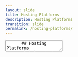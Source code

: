 ```yaml
---
layout: slide
title: Hosting Platforms
description: Hosting Platforms
transition: slide
permalink: /hosting-platforms/
---
```

<section data-markdown>
    <textarea data-template>
      ## Hosting Platforms
##### Global Code | 2024
![Hosting Platforms](../assets/img/heroku-733x258.png)

Note:
This is a great course for teaching in the platonic method - 
each stage results in a series of questions which are answered
in the next stage. Feel free to dip in & out of the slides, or
not use them at all. The ultimate answer, of course, is heroku ;)

The lab for this section is to get the students webapp running on
Heroku - so you could even do that *first* to introduce the motivation.

---
## Where does our code run?
```python mything.py```

locally?

---
## My machine
* Where everything starts!
* Who can access that?
* What happens if hardware breaks?

Note:
The points to introduce here are that
* local dev is fine
* probably good for dev and not hosting
* our local machine probably has a bunch of cruft on it
* We're responsible for fixing hardware etc.

+++
## My machine
* How can people use the stuff I build?
* What if I write something for a client?
  * Where should I *put it*?

---
## Web Hosting
```http://www.foobar.com/mything```
* some web hosting provider?
* My stuff is on the *internet*
  * ...has a public IP address
  * DNS maps to a *name*

+++
## Web Hosting
What happens if
* a disk fails?
* it works on my machine...

+++
## Web Hosting
Who's responsible for
* Upgrading python?
* Applying server patches?

+++
## Web Hosting
Library version upgrades?
* `sudo pip install foo`
* Who has the admin password?

+++
## Web Hosting
* Who owns the machine?
  * Mine: $$$
  * Shared: $
* I'm probably not maximising resource use

---
## Virtual servers
Shared machine
* It *looks* like mine
* Saves some $$$
* Can grow/shrink GHz,RAM,HDD with use

+++
## Virtual servers
I can install what I want
* Same problems!

+++
## Virtual servers
Wouldn't it be cool if I could just *say* what I wanted?
* "64-bit RHEL with 72GB Ram, 2TB HDD please"
```34.123.72.159```

---
## Containers
"I need python running on linux, with flask, requests and SQLAlchemy installed,
plus a postgreSQL database."

    </textarea>
 </section>
